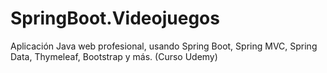 # SpringBoot.Videojuegos
Aplicación Java web profesional, usando Spring Boot, Spring MVC, Spring Data, Thymeleaf, Bootstrap y más. (Curso Udemy)

